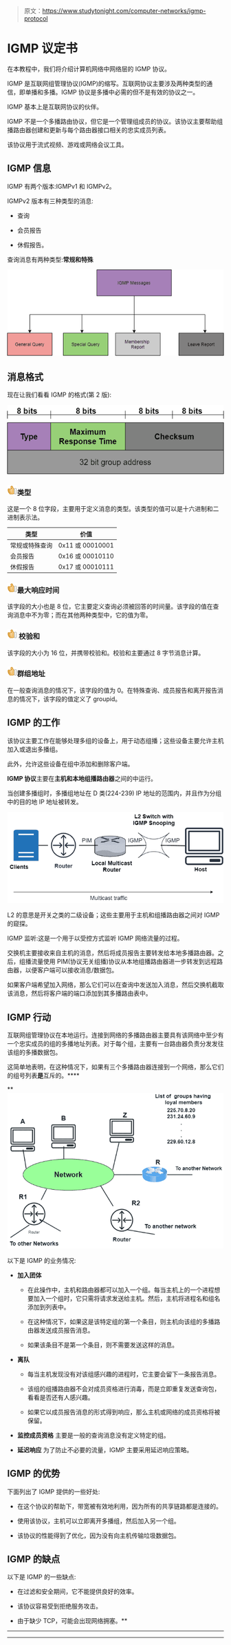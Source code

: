 > 原文：<https://www.studytonight.com/computer-networks/igmp-protocol>

# IGMP 议定书

在本教程中，我们将介绍计算机网络中网络层的 IGMP 协议。

IGMP 是互联网组管理协议(IGMP)的缩写。互联网协议主要涉及两种类型的通信，即单播和多播。IGMP 协议是多播中必需的但不是有效的协议之一。

IGMP 基本上是互联网协议的伙伴。

IGMP 不是一个多播路由协议，但它是一个管理组成员的协议。该协议主要帮助组播路由器创建和更新与每个路由器接口相关的忠实成员列表。

该协议用于流式视频、游戏或网络会议工具。

## IGMP 信息

IGMP 有两个版本:IGMPv1 和 IGMPv2。

IGMPv2 版本有三种类型的消息:

*   查询

*   会员报告

*   休假报告。

查询消息有两种类型:**常规和特殊**

![](img/2431b895619418eb88199db06c231eba.png)

## 消息格式

现在让我们看看 IGMP 的格式(第 2 版):

![](img/aadbb63bd20f84d8e2a8323219c6754c.png)

### ![yes](img/0da66de075b38eb701164b16191f2958.png "yes")类型

这是一个 8 位字段，主要用于定义消息的类型。该类型的值可以是十六进制和二进制表示法。

| 类型 | 价值 |
| --- | --- |
| 常规或特殊查询 | 0x11 或 00010001 |
| 会员报告 | 0x16 或 00010110 |
| 休假报告 | 0x17 或 00010111 |

### ![yes](img/0da66de075b38eb701164b16191f2958.png "yes")最大响应时间

该字段的大小也是 8 位，它主要定义查询必须被回答的时间量。该字段的值在查询消息中不为零；而在其他两种类型中，它的值为零。

### ![yes](img/0da66de075b38eb701164b16191f2958.png "yes") 校验和

该字段的大小为 16 位，并携带校验和。校验和主要通过 8 字节消息计算。

### ![yes](img/0da66de075b38eb701164b16191f2958.png "yes")群组地址

在一般查询消息的情况下，该字段的值为 0。在特殊查询、成员报告和离开报告消息的情况下，该字段的值定义了 groupid。

## IGMP 的工作

该协议主要工作在能够处理多组的设备上，用于动态组播；这些设备主要允许主机加入或退出多播组。

此外，允许这些设备在组中添加和删除客户端。

**IGMP 协议**主要在**主机和本地组播路由器**之间的中运行。

当创建多播组时，多播组地址在 D 类(224-239) IP 地址的范围内，并且作为分组中的目的地 IP 地址被转发。

![](img/9913d6c203a30c8697dd527b59591256.png)

L2 的意思是开关之类的二级设备；这些主要用于主机和组播路由器之间对 IGMP 的窥探。

IGMP 监听:这是一个用于以受控方式监听 IGMP 网络流量的过程。

交换机主要接收来自主机的消息，然后将成员报告主要转发给本地多播路由器。之后，组播流量使用 PIM(协议无关组播)协议从本地组播路由器进一步转发到远程路由器，以便客户端可以接收消息/数据包。

如果客户端希望加入网络，那么它们可以在查询中发送加入消息，然后交换机截取该消息，然后将客户端的端口添加到其多播路由表中。

## IGMP 行动

互联网组管理协议在本地运行。连接到网络的多播路由器主要具有该网络中至少有一个忠实成员的组的多播地址列表。对于每个组，主要有一台路由器负责分发发往该组的多播数据包。

这简单地表明，在这种情况下，如果有三个多播路由器连接到一个网络，那么它们的组号列表**是**互斥的。****

 **![](img/bdae11faabadaeae68ced1a4afd05d3c.png)

以下是 IGMP 的业务情况:

*   **加入团体**

    *   在此操作中，主机和路由器都可以加入一个组。每当主机上的一个进程想要加入一个组时，它只需将请求发送给主机。然后，主机将进程名和组名添加到列表中。

    *   在这种情况下，如果这是该特定组的第一个条目，则主机向该组的多播路由器发送成员报告消息。

    *   如果该条目不是第一个条目，则不需要发送这样的消息。

*   **离队**

    *   每当主机发现没有对该组感兴趣的进程时，它主要会留下一条报告消息。

    *   该组的组播路由器不会对成员资格进行消毒，而是立即重复发送查询包，看看是否还有人感兴趣。

    *   如果它以成员报告消息的形式得到响应，那么主机或网络的成员资格将被保留。

*   **监控成员资格**
    主要是一般的查询消息没有定义特定的组。

*   **延迟响应**
    为了防止不必要的流量，IGMP 主要采用延迟响应策略。

## IGMP 的优势

下面列出了 IGMP 提供的一些好处:

*   在这个协议的帮助下，带宽被有效地利用，因为所有的共享链路都是连接的。

*   使用该协议，主机可以立即离开多播组，然后加入另一个组。

*   该协议的性能得到了优化，因为没有向主机传输垃圾数据包。

## IGMP 的缺点

以下是 IGMP 的一些缺点:

*   在过滤和安全期间，它不能提供良好的效率。

*   该协议容易受到拒绝服务攻击。

*   由于缺少 TCP，可能会出现网络拥塞。** 

* * *

* * *